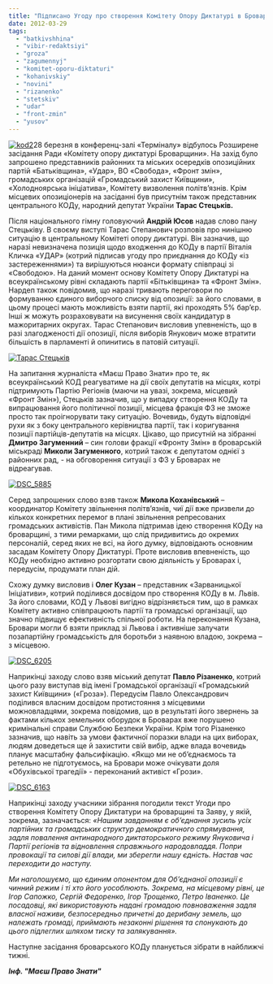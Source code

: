 ```yaml
---
title: "Підписано Угоду про створення Комітету Опору Диктатурі в Броварах"
date: 2012-03-29
tags: 
  - "batkivshhina"
  - "vibir-redaktsiyi"
  - "groza"
  - "zagumennyj"
  - "komitet-oporu-diktaturi"
  - "kohanivskiy"
  - "novini"
  - "rizanenko"
  - "stetskiv"
  - "udar"
  - "front-zmin"
  - "yusov"
---
```


[![](https://mpz.brovary.org/wp-content/uploads/2012/03/kod2.jpg "kod2")](https://mpz.brovary.org/wp-content/uploads/2012/03/kod2.jpg)28 березня в конференц-залі «Терміналу» відбулось Розширене засідання Ради «Комітету опору диктатурі Броварщини». На захід було запрошено представників районних та міських осередків опозиційних партій «Батьківщина», «Удар», ВО «Свобода», «Фронт змін», громадських організацій «Громадський захист Київщини», «Холодноярська ініціатива», Комітету визволення політв’язнів. Крім місцевих опозиціонерів на засіданні був присутнім також представник центрального КОДу, народний депутат України **Тарас Стецьків.**

Після національного гімну головуючий **Андрій Юсов** надав слово пану Стецьківу. В своєму виступі Тарас Степанович розповів про нинішню ситуацію в центральному Комітеті опору диктатурі. Він зазначив, що наразі невизначена позиція щодо входження до КОДу в партії Віталія Кличка «УДАР» (котрий підписав угоду про приєднання до КОДу «із застереженнями») та вирішуються нюанси формату співпраці зі «Свободою». На даний момент основу Комітету Опору Диктатурі на всеукраїнському рівні складають партії «Бітьківщина» та «Фронт Змін». Нардеп також повідомив, що наразі тривають переговори по формуванню єдиного виборчого списку від опозиції: за його словами, в цьому процесі мають можливість взяти партії, які проходять 5% бар’єр. Інші ж можуть розраховувати на висунення своїх кандидатур в мажоритарних округах. Тарас Степанович висловив упевненість, що в разі злагодженості дії опозиції, після виборів Янукович може втратити більшість в парламенті й опинитись в патовій ситуації.

[![](https://mpz.brovary.org/wp-content/uploads/2012/03/stec1.jpg "Тарас Стецьків")](https://mpz.brovary.org/wp-content/uploads/2012/03/stec1.jpg)

На запитання журналіста «Маєш Право Знати» про те, як всеукраїнський КОД реагуватиме на дії своїх депутатів на місцях, котрі підтримують Партію Регіонів (маючи на увазі, зокрема, місцевий «Фронт Змін»), Стецьків зазначив, що у випадку створення КОДу та випрацювання його політичної позиції, місцева фракція ФЗ не зможе просто так проігнорувати таку ситуацію. Вочевидь, будуть відповідні рухи як з боку центрального керівництва партії, так і коригування позиції партійців-депутатів на місцях. Цікаво, що присутній на зібранні **Дмитро Загуменний** – син голови фракції «Фронту Змін» в броварській міськраді **Миколи Загуменного**, котрий також є депутатом однієї з районних рад, - на обговорення ситуації з ФЗ у Броварах не відреагував.

[![](https://mpz.brovary.org/wp-content/uploads/2012/03/DSC_5885.jpg "DSC_5885")](https://mpz.brovary.org/wp-content/uploads/2012/03/DSC_5885.jpg)

Серед запрошених слово взяв також **Микола Коханівський** – координатор Комітету звільнення політв’язнів, чиї дії вже призвели до кількох конкретних перемог в плані звільнення репресованих громадських активістів. Пан Микола підтримав ідею створення КОДу на броварщині, з тими ремарками, що слід придивитись до окремих персоналій, серед яких не всі, на його думку, відповідають основним засадам Комітету Опору Диктатурі. Проте висловив впевненість, що КОДу необхідно активно розгортати свою діяльність у Броварах і, передусім, продумати план дій.

Схожу думку висловив і **Олег Кузан** – представник «Зарваницької Ініціативи», котрий поділився досвідом про створення КОДу в м. Львів. За його словами, КОД у Львові вигідно відрізняється тим, що в рамках Комітету активно співпрацюють партії та громадські організації, що значно підвищує ефективність спільної роботи. На переконання Кузана, Бровари могли б взяти приклад зі Львова і активніше залучати позапартійну громадськість для боротьби з наявною владою, зокрема – з місцевою.

[![](https://mpz.brovary.org/wp-content/uploads/2012/03/DSC_6205.jpg "DSC_6205")](https://mpz.brovary.org/wp-content/uploads/2012/03/DSC_6205.jpg)

Наприкінці заходу слово взяв міський депутат **Павло Різаненко**, котрий цього разу виступав від імені Громадської організації «Громадський захист Київщини» («Гроза»). Передусім Павло Олександрович поділився власним досвідом протистояння з місцевими можновладцями, зокрема повідомив, що в результаті його звернень за фактами кількох земельних оборудок в Броварах вже порушено кримінальні справи Службою Безпеки України. Крім того Різаненко зазначив, що навіть за умови фактичної поразки влади на цих виборах, людям доведеться ще й захистити свій вибір, адже влада вочевидь планує масштабну фальсифікацію. «Якщо ми не об’єднаємось та ретельно не підготуємось, на Бровари може очікувати доля «Обухівської трагедії» - переконаний активіст «Грози».

[![](https://mpz.brovary.org/wp-content/uploads/2012/03/DSC_6163.jpg "DSC_6163")](https://mpz.brovary.org/wp-content/uploads/2012/03/DSC_6163.jpg)

Наприкінці заходу учасники зібрання погодили текст Угоди про створення Комітету Опору Диктатури на броварщині та Заяву, у якій, зокрема, зазначається: _«Нашим завданням є об’єднання зусиль усіх партійних та громадських структур демократичного спрямування, задля повалення антинародного диктаторського режиму Януковича і Партії регіонів та відновлення справжнього народовладдя. Попри провокації та силові дії влади, ми зберегли нашу єдність. Настав час переходити до наступу._

_Ми наголошуємо, що єдиним опонентом для Об’єднаної опозиції є чинний режим і ті хто його уособлюють. Зокрема, на місцевому рівні, це Ігор Сапожко, Сергій Федоренко, Ігор Трощенко, Петро Іваненко. Це посадовці, які використовують надані громадою повноваження задля власної наживи, безпосередньо причетні до дерибану земель, що належать громаді, приймають незаконні рішення та спонукають до цього підлеглих шляхом тиску та залякування»._

Наступне засідання броварського КОДу планується зібрати в найближчі тижні.

_**Інф. "Маєш Право Знати"**_
